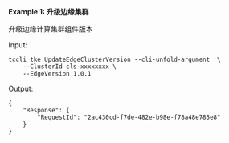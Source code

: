 **Example 1: 升级边缘集群**

升级边缘计算集群组件版本

Input: 

```
tccli tke UpdateEdgeClusterVersion --cli-unfold-argument  \
    --ClusterId cls-xxxxxxxx \
    --EdgeVersion 1.0.1
```

Output: 
```
{
    "Response": {
        "RequestId": "2ac430cd-f7de-482e-b98e-f78a48e785e8"
    }
}
```

